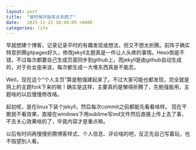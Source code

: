```yaml
---
layout: post
title:  "是时候开始写点东西了"
date:   2015-11-22 10:49:09 +0800
categories: life
---
```

早就想建个博客，记录记录平时的有趣发现或想法，但又不想太折腾。前阵子确实特意折腾gitpages好久，修改jekyll主题真是一件让人头疼的事情。Hexo倒是不错，不过每次都要自己生成页面同步到github上，而jekyll是由github自动生成的，对于处女座来说，每次都生成一大堆东西真是不能忍。

Well，现在这个“个人主页”算是勉强建起来了。不过大家可能也都发现，完全就是网上的主题fork下来的嘛！确实是这样，主要真的是懒得折腾了，先勉强能用，主题啥的以后慢慢修改咯。

起初呢，是在linux下装个jekyll，然后每次commit之前都能先看看啥样。
现在干脆就不看效果，直接在windows下用sublime写md文件然后直接上传上去了事，不去关心效果啥的了，毕竟内容才是重点嘛。

以后有时间再慢慢折腾博客样式、个人信息、评论啥的吧，反正先自己写着玩，也不指望别人看。